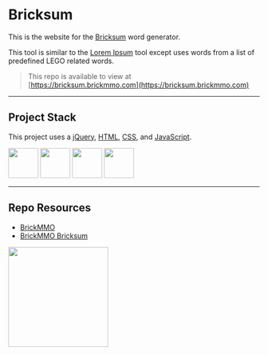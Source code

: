 # Bricksum

This is the website for the [Bricksum](https://bricksum.brickmmo.com/) word generator. 

This tool is similar to the [Lorem Ipsum](https://lipsum.com/) tool except uses words from a list of predefined LEGO related words. 

> This repo is available to view at  
> [https://bricksum.brickmmo.com](https://bricksum.brickmmo.com)

---

## Project Stack

This project uses a [jQuery](https://jquery.com/), [HTML](https://developer.mozilla.org/en-US/docs/Web/HTML), [CSS](https://developer.mozilla.org/en-US/docs/Web/CSS), and [JavaScript](https://developer.mozilla.org/en-US/docs/Web/JavaScript).

<img src="https://console.codeadam.ca/api/image/jquery" width="60"> <img src="https://console.codeadam.ca/api/image/html" width="60"> <img src="https://console.codeadam.ca/api/image/css" width="60"> <img src="https://console.codeadam.ca/api/image/javascript" width="60">

---

## Repo Resources

* [BrickMMO](https://www.brickmmo.com/)
* [BrickMMO Bricksum](https://bricksum.brickmmo.com/)

<a href="https://brickmmo.com">
<img src="https://cdn.brickmmo.com/images@1.0.0/brickmmo-logo-coloured-horizontal.png" width="200">
</a>
